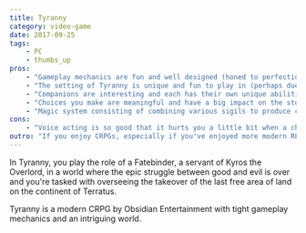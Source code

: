```yaml
---
title: Tyranny
category: video-game
date: 2017-09-25
tags:
    - PC
    - thumbs_up
pros:
    - "Gameplay mechanics are fun and well designed (honed to perfection from Pillars of Destiny?)."
    - "The setting of Tyranny is unique and fun to play in (perhaps due to how your decisions impact the world in a meaningful way)."
    - "Companions are interesting and each has their own unique abilities and skill tree (no generic classes)."
    - "Choices you make are meaningful and have a big impact on the story, your place within it and what you'll experience in the game."
    - "Magic system consisting of combining various sigils to produce custom spells is interesting and fun to experiment with."
cons:
    - "Voice acting is so good that it hurts you a little bit when a character loses their voice in middle of a dialogue."
outro: "If you enjoy CRPGs, especially if you've enjoyed more modern RPGs such as Pillars of Destiny, then you can hardly go wrong with Tyranny."
---
```

In Tyranny, you play the role of a Fatebinder, a servant of Kyros the Overlord, in a world where the epic struggle between good and evil is over and you're tasked with overseeing the takeover of the last free area of land on the continent of Terratus.

Tyranny is a modern CRPG by Obsidian Entertainment with tight gameplay mechanics and an intriguing world.
